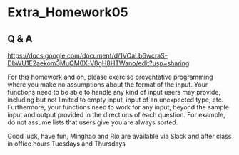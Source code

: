 # Extra_Homework05

## Q & A
https://docs.google.com/document/d/1VOaLb6wcraS-DbWU1E2aekom3MuQM0X-V8gH8HTWano/edit?usp=sharing 

For this homework and on, please exercise preventative programming where you make no assumptions about the format of the input. Your functions need to be able to handle any kind of input users may provide, including but not limited to empty input, input of an unexpected type, etc. Furthermore, your functions need to work for any input, beyond the sample input and output provided in the directions of each question. For example, do not assume lists that users give you are always sorted. 

Good luck, have fun, Minghao and Rio are available via Slack and after class in office hours Tuesdays and Thursdays 
